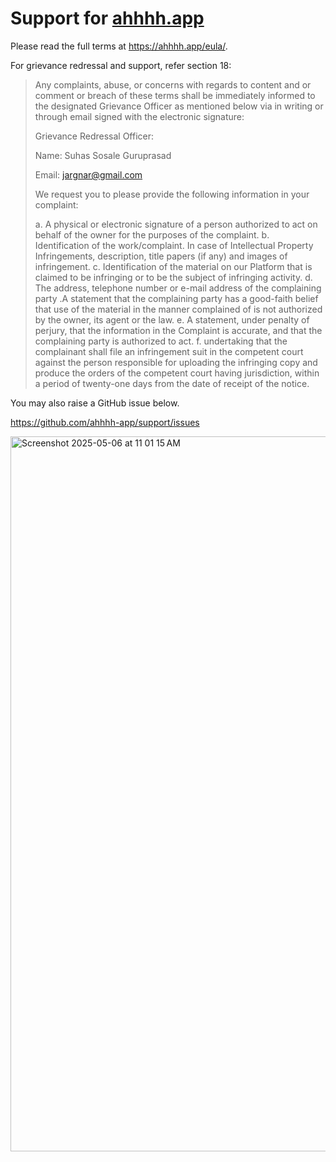 # Support for [ahhhh.app](https://ahhhh.app)

Please read the full terms at <https://ahhhh.app/eula/>.

For grievance redressal and support, refer section 18:

> Any complaints, abuse, or concerns with regards to content and or comment or breach of these terms shall be immediately informed to the designated Grievance Officer as mentioned below via in writing or through email signed with the electronic signature:
>
> Grievance Redressal Officer:
> 
> Name: Suhas Sosale Guruprasad
> 
> Email: jargnar@gmail.com
> 
> We request you to please provide the following information in your complaint:
> 
>  a. A physical or electronic signature of a person authorized to act on behalf of the owner for the purposes of the complaint. b. Identification of the work/complaint. In case of Intellectual Property Infringements, description, title papers (if any) and images of infringement. c. Identification of the material on our Platform that is claimed to be infringing or to be the subject of infringing activity. d. The address, telephone number or e-mail address of the complaining party .A statement that the complaining party has a good-faith belief that use of the material in the manner complained of is not authorized by the owner, its agent or the law. e. A statement, under penalty of perjury, that the information in the Complaint is accurate, and that the complaining party is authorized to act. f. undertaking that the complainant shall file an infringement suit in the competent court against the person responsible for uploading the infringing copy and produce the orders of the competent court having jurisdiction, within a period of twenty-one days from the date of receipt of the notice.


You may also raise a GitHub issue below.

<https://github.com/ahhhh-app/support/issues>

<img width="1144" alt="Screenshot 2025-05-06 at 11 01 15 AM" src="https://github.com/user-attachments/assets/239a1b10-21d2-444f-b6cf-244e3c00bfdc" />
